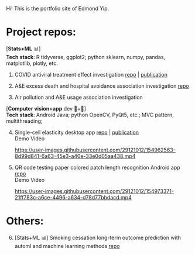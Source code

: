 Hi! This is the portfolio site of Edmond Yip.

# Project repos:

\[**Stats+ML** :bar_chart:\] <br />
**Tech stack**: R tidyverse, ggplot2; python sklearn, numpy, pandas, matplotlib, plotly, etc.

1. COVID antiviral treatment effect investigation [repo](https://github.com/catmasteryip/covid_antiviral) | [publication](https://www.sciencedirect.com/science/article/pii/S2666606522002176) <br />

2. A&E excess death and hospital avoidance association investigation [repo](https://github.com/catmasteryip/AnE_data_new) <br />

3. Air pollution and A&E usage association investigation <br />

\[**Computer vision+app** dev :eyes:+:iphone:\] <br />
**Tech stack**: Android Java; python OpenCV, PyQt5, etc.; MVC pattern, multithreading;

4. Single-cell elasticity desktop app [repo](https://github.com/catmasteryip/MVC_singleCell) | [publication](https://www.sciencedirect.com/science/article/pii/S2215016121000406)<br />
   Demo Video <br />

   https://user-images.githubusercontent.com/29121012/154962563-8d99d841-6a63-45e3-a40e-33e0d05aa438.mp4

5. QR code testing paper colored patch length recognition Android app [repo](https://github.com/catmasteryip/GlucoseCam)<br />
   Demo Video <br />

   https://user-images.githubusercontent.com/29121012/154973371-21ff783c-a6ce-4496-a634-d78d77bbdacd.mp4

# Others:

6. \[Stats+ML :bar_chart:\] Smoking cessation long-term outcome prediction with automl and machine learning methods [repo](https://github.com/catmasteryip/smoking_cessation_v2)<br />
